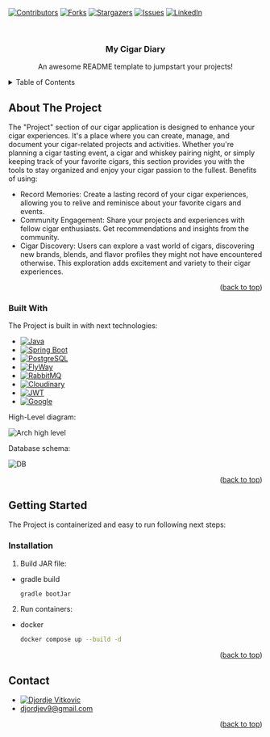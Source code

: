 <!-- Improved compatibility of back to top link: See: https://github.com/othneildrew/Best-README-Template/pull/73 -->
<a name="readme-top"></a>
<!--
*** Thanks for checking out the Best-README-Template. If you have a suggestion
*** that would make this better, please fork the repo and create a pull request
*** or simply open an issue with the tag "enhancement".
*** Don't forget to give the project a star!
*** Thanks again! Now go create something AMAZING! :D
-->



<!-- PROJECT SHIELDS -->
<!--
*** I'm using markdown "reference style" links for readability.
*** Reference links are enclosed in brackets [ ] instead of parentheses ( ).
*** See the bottom of this document for the declaration of the reference variables
*** for contributors-url, forks-url, etc. This is an optional, concise syntax you may use.
*** https://www.markdownguide.org/basic-syntax/#reference-style-links
-->
[![Contributors][contributors-shield]][contributors-url]
[![Forks][forks-shield]][forks-url]
[![Stargazers][stars-shield]][stars-url]
[![Issues][issues-shield]][issues-url]
[![LinkedIn][linkedin-shield]][linkedin-url]



<!-- PROJECT LOGO -->
<br />
<div align="center">

<h3 align="center">My Cigar Diary</h3>

  <p align="center">
    An awesome README template to jumpstart your projects!
  </p>
</div>



<!-- TABLE OF CONTENTS -->
<details>
  <summary>Table of Contents</summary>
  <ol>
    <li>
      <a href="#about-the-project">About The Project</a>
      <ul>
        <li><a href="#built-with">Built With</a></li>
      </ul>
    </li>
    <li>
      <a href="#getting-started">Getting Started</a>
      <ul>
        <li><a href="#installation">Installation</a></li>
      </ul>
    </li>
    <li><a href="#contact">Contact</a></li>
  </ol>
</details>



<!-- ABOUT THE PROJECT -->

## About The Project

The "Project" section of our cigar application is designed to enhance your cigar experiences. It's a place where you can
create, manage, and document your cigar-related projects and activities. Whether you're planning a cigar tasting event,
a cigar and whiskey pairing night, or simply keeping track of your favorite cigars, this section provides you with the
tools to stay organized and enjoy your cigar passion to the fullest.
Benefits of using:

* Record Memories: Create a lasting record of your cigar experiences, allowing you to relive and reminisce about your
  favorite cigars and events.
* Community Engagement: Share your projects and experiences with fellow cigar enthusiasts. Get recommendations and
  insights from the community.
* Cigar Discovery: Users can explore a vast world of cigars, discovering new brands, blends, and flavor profiles they
  might not have encountered otherwise. This exploration adds excitement and variety to their cigar experiences.

<p align="right">(<a href="#readme-top">back to top</a>)</p>

### Built With

The Project is built in with next technologies:

* [![Java][Java-com]][Java-url]
* [![Spring Boot][Spring-com]][Spring-url]
* [![PostgreSQL][Postgres-com]][Postgres-url]
* [![FlyWay][Flyway-com]][Flyway-url]
* [![RabbitMQ][Rabbit-com]][Rabbit-url]
* [![Cloudinary][Cloudinary-com]][Cloudinary-url]
* [![JWT][JWT-com]][JWT-url]
* [![Google][Google-com]][Google-url]

High-Level diagram:

![Arch high level](https://github.com/DjordjeVitkovic/auth-service/assets/56882353/3cf9513d-c9f8-4464-b275-3c3749c2fc90)

Database schema:

![DB](https://github.com/DjordjeVitkovic/my-cigar-diary/assets/56882353/d6bfbe79-e1a2-4b41-8b22-855cfaf7a70b)


<p align="right">(<a href="#readme-top">back to top</a>)</p>


<!-- GETTING STARTED -->

## Getting Started

The Project is containerized and easy to run following next steps:

### Installation

1. Build JAR file:

* gradle build
  ```sh
  gradle bootJar
  ```

2. Run containers:

* docker
  ```sh
  docker compose up --build -d
  ```

<p align="right">(<a href="#readme-top">back to top</a>)</p>


<!-- CONTACT -->

## Contact

* [![Djordje Vitkovic][linkedin-shield]][linkedin-url]
* djordjev9@gmail.com

<p align="right">(<a href="#readme-top">back to top</a>)</p>


<!-- MARKDOWN LINKS & IMAGES -->

[contributors-shield]: https://img.shields.io/github/contributors/othneildrew/Best-README-Template.svg?style=for-the-badge

[contributors-url]: https://github.com/DjordjeVitkovic/my-cigar-diary/network/dependencies

[forks-shield]: https://img.shields.io/github/forks/othneildrew/Best-README-Template.svg?style=for-the-badge

[forks-url]: https://github.com/DjordjeVitkovic/my-cigar-diary/network/members

[stars-shield]: https://img.shields.io/github/stars/othneildrew/Best-README-Template.svg?style=for-the-badge

[stars-url]: https://github.com/DjordjeVitkovic/my-cigar-diary/stargazers

[issues-shield]: https://img.shields.io/github/issues/othneildrew/Best-README-Template.svg?style=for-the-badge

[issues-url]: https://github.com/DjordjeVitkovic/my-cigar-diary/issues

[linkedin-shield]: https://img.shields.io/badge/-LinkedIn-black.svg?style=for-the-badge&logo=linkedin&colorB=555

[linkedin-url]: https://www.linkedin.com/in/djordje-vitkovic/

[Java-url]: https://www.java.com/en/

[Java-com]: https://img.shields.io/badge/Java-0053ff?style=for-the-badge&logo=java&logoColor=black

[Spring-url]: https://spring.io/projects/spring-boot

[Spring-com]: https://img.shields.io/badge/Spring%20Boot-00ff2d?style=for-the-badge&logo=java&logoColor=black

[Postgres-url]: https://www.postgresql.org/

[Postgres-com]: https://img.shields.io/badge/PostgreSQL-00d2ff?style=for-the-badge&logo=java&logoColor=black

[Flyway-url]: https://flywaydb.org/

[Flyway-com]: https://img.shields.io/badge/FlyWay-676767?style=for-the-badge&logo=java&logoColor=black

[Rabbit-url]: https://www.rabbitmq.com/

[Rabbit-com]: https://img.shields.io/badge/RabbitMQ-ff5d3b?style=for-the-badge&logo=java&logoColor=black

[Cloudinary-url]: https://cloudinary.com/

[Cloudinary-com]: https://img.shields.io/badge/Cloudinary-2d00ff?style=for-the-badge&logo=java&logoColor=black

[JWT-url]: https://jwt.io/

[JWT-com]: https://img.shields.io/badge/JWT-9b8a21?style=for-the-badge&logo=java&logoColor=black

[Google-url]: https://www.google.com/

[Google-com]: https://img.shields.io/badge/Google-eeeeee?style=for-the-badge&logo=java&logoColor=black
